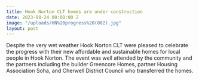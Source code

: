 ```yaml
---
title: Hook Norton CLT homes are under construction
date: 2023-08-24 00:00:00 Z
image: "/uploads/HN%20progress%20(002).jpg"
layout: post
---
```


Despite the very wet weather Hook Norton CLT were pleased to celebrate the progress with their new affordable and sustainable homes for local people in Hook Norton. The event was well attended by the community and the partners including the builder Greencore Homes, partner Housing Association Soha, and Cherwell District Council who transferred the homes. 